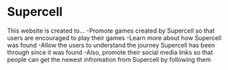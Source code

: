 # Supercell
This website is created to...
-Promote games created by Supercell so that users are encouraged to play their games
-Learn more about how Supercell was found
-Allow the users to understand the journey Supercell has been through since it was found
-Also, promote their social media links so that people can get the newest infromation
from Supercell by following them
